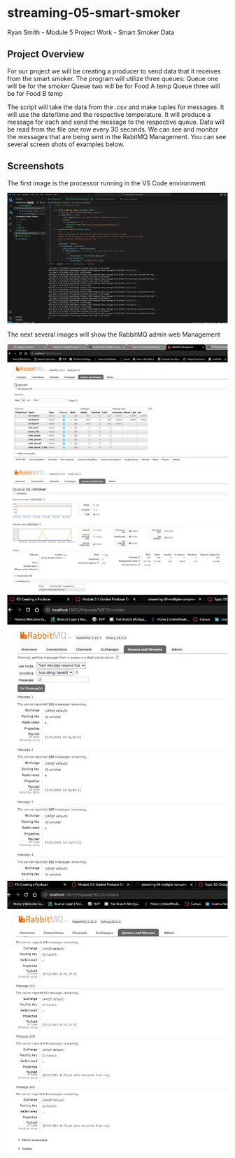# streaming-05-smart-smoker

Ryan Smith - Module 5 Project Work - Smart Smoker Data

## Project Overview

For our project we will be creating a producer to send data that it receives from the smart smoker. The program will utilize three queues:
    Queue one will be for the smoker
    Queue two will be for Food A temp
    Queue three will be for Food B temp

The script will take the data from the .csv and make tuples for messages. It will use the date/time and the respective temperature. 
It will produce a message for each and send the message to the respective queue.
Data will be read from the file one row every 30 seconds. 
We can see and monitor the messages that are being sent in the RabitMQ Management. You can see several screen shots of examples below. 

## Screenshots

The first image is the processor running in the VS Code environment.

![Smoker Python Producer Running in VS Code](./images/SmokerPythonApp.JPG)

The next several images will show the RabbitMQ admin web Management

![Reading from .csv and sending/receiving with multiplt terminals](./images/RabbitMQ_Overview.JPG)
![Reading from .csv and sending/receiving with multiplt terminals](./images/Smoker_Queue1.JPG)
![Reading from .csv and sending/receiving with multiplt terminals](./images/SmokerMessages.JPG)
![Reading from .csv and sending/receiving with multiplt terminals](./images/FoodAQueue.JPG)
